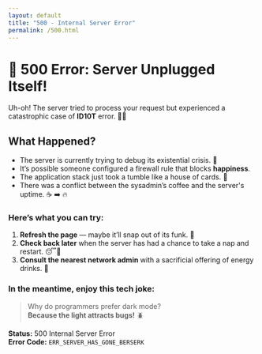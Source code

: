 ```yaml
---
layout: default
title: "500 - Internal Server Error"
permalink: /500.html
---
```


# 🔌 500 Error: Server Unplugged Itself!

Uh-oh! The server tried to process your request but experienced a catastrophic case of **ID10T** error. 🤦‍♂️

## What Happened?
- The server is currently trying to debug its existential crisis. 🤯
- It’s possible someone configured a firewall rule that blocks **happiness**.
- The application stack just took a tumble like a house of cards. 🎴
- There was a conflict between the sysadmin’s coffee and the server's uptime. ☕ ➡️ 🔥

### Here’s what you can try:
1. **Refresh the page** — maybe it’ll snap out of its funk. 🤞
2. **Check back later** when the server has had a chance to take a nap and restart. 😴🔄
3. **Consult the nearest network admin** with a sacrificial offering of energy drinks. 🥤

### In the meantime, enjoy this tech joke:
> Why do programmers prefer dark mode?  
> **Because the light attracts bugs!** 🪲

**Status:** 500 Internal Server Error  
**Error Code:** `ERR_SERVER_HAS_GONE_BERSERK`  
